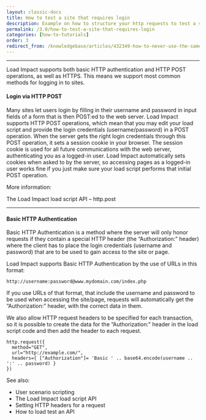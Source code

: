 ```yaml
---
layout: classic-docs
title: How to test a site that requires login
description: Example on how to structure your http requests to test a site that requires login
permalink: /3.0/how-to-test-a-site-that-requires-login
categories: [how-to-tutorials]
order: 3
redirect_from: /knowledgebase/articles/432349-how-to-never-use-the-same-user-login-twice-in-a-te
---
```


***

Load Impact supports both basic HTTP authentication and HTTP POST operations, as well as HTTPS. This means we support most common methods for logging in to sites.

#### Login via HTTP POST

Many sites let users login by filling in their username and password in input fields of a form that is then POST:ed to the web server. Load Impact supports HTTP POST operations, which mean that you may edit your load script and provide the login credentials (username/password) in a POST operation. When the server gets the right login credentials through this POST operation, it sets a session cookie in your browser. The session cookie is used for all future communications with the web server, authenticating you as a logged-in user. Load Impact automatically sets cookies when asked to by the server, so accessing pages as a logged-in user works fine if you just make sure your load script performs that initial POST operation.

More information:

The Load Impact load script API – http.post

***

#### Basic HTTP Authentication

Basic HTTP Authentication is a method where the server will only honor requests if they contain a special HTTP header (the “Authorization:” header) where the client has to place the login credentials (username and password) that are to be used to gain access to the site or page.

Load Impact supports Basic HTTP Authentication by the use of URLs in this format:
```
http://username:password@www.mydomain.com/index.php
```
If you use URLs of that format, that include the username and password to be used when accessing the site/page, requests will automatically get the “Authorization:” header, with the correct data in them.

We also allow HTTP request headers to be specified for each transaction, so it is possible to create the data for the “Authorization:” header in the load script code and then add the header to each request.
```
http.request({
  method="GET",
  url="http://example.com/",
  headers={ ["Authorization"]= 'Basic ' .. base64.encode(username .. ':' .. password) }
})
```
See also:
- User scenario scripting
- The Load Impact load script API
- Setting HTTP headers for a request
- How to load test an API
